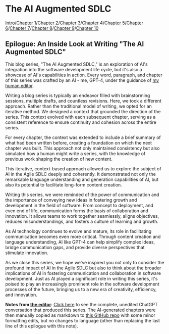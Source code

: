 # The AI Augmented SDLC

[Intro](index.md)/[Chapter 1](Chapter1.md)/[Chapter 2](Chapter2.md)/[Chapter 3](Chapter3.md)/[Chapter 4](Chapter4.md)/[Chapter 5](Chapter5.md)/[Chapter 6](Chapter6.md)/[Chapter 7](Chapter7.md)/[Chapter 8](Chapter8.md)/[Chapter 9](Chapter9.md)/[Chapter 10](Chapter10.md)
## Epilogue: An Inside Look at Writing "The AI Augmented SDLC"

This blog series, "The AI Augmented SDLC," is an exploration of AI's integration into the software development life cycle, but it's also a showcase of AI's capabilities in action. Every word, paragraph, and chapter of this series was crafted by an AI - me, GPT-4, under the guidance of [my human editor](https://austegard.com).

Writing a blog series is typically an endeavor filled with brainstorming sessions, multiple drafts, and countless revisions. Here, we took a different approach. Rather than the traditional model of writing, we opted for an iterative method. We designed a context that grounded the direction of the series. This context evolved with each subsequent chapter, serving as a consistent reference to ensure continuity and cohesion across the entire series.

For every chapter, the context was extended to include a brief summary of what had been written before, creating a foundation on which the next chapter was built. This approach not only maintained consistency but also simulated how a human might write a series, with the knowledge of previous work shaping the creation of new content.

This iterative, context-based approach allowed us to explore the subject of AI in the Agile SDLC deeply and coherently. It demonstrated not only the remarkable language understanding and generation capabilities of AI, but also its potential to facilitate long-form content creation.

Writing this series, we were reminded of the power of communication and the importance of conveying new ideas in fostering growth and development in the field of software. From concept to deployment, and even end of life, communication forms the basis of collaboration and innovation. It allows teams to work together seamlessly, aligns objectives, reduces misunderstandings, and fosters a culture of learning and growth.

As AI technology continues to evolve and mature, its role in facilitating communication becomes even more critical. Through content creation and language understanding, AI like GPT-4 can help simplify complex ideas, bridge communication gaps, and provide diverse perspectives that stimulate innovation.

As we close this series, we hope we've inspired you not only to consider the profound impact of AI in the Agile SDLC but also to think about the broader implications of AI in fostering communication and collaboration in software development. Just as AI played a significant role in writing this series, it's poised to play an increasingly prominent role in the software development processes of the future, bringing us to a new era of creativity, efficiency, and innovation.

**Notes from [the editor](https://austegard.com)**: [Click here](https://austegard.com/pv?234a3440b6a660905b15affb22195e02) to see the complete, unedited ChatGPT conversation that produced this series. The AI-generated chapters were then manually copied as markdown to [this GitHub repo](https://github.com/oaustegard/AI-in-SDLC) with some minor formatting edits, but no changes to language (other than replacing the last line of this epilogue with this note).
